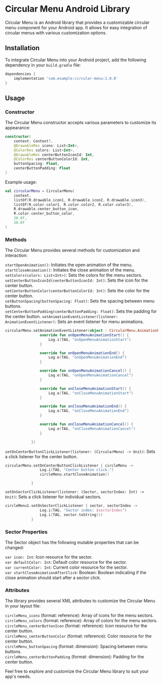 # Circular Menu Android Library

Circular Menu is an Android library that provides a customizable circular menu component for your Android app. It allows for easy integration of circular menus with various customization options.

## Installation

To integrate Circular Menu into your Android project, add the following dependency in your `build.gradle` file:

```gradle
dependencies {
    implementation 'com.example:circular-menu:1.0.0'
}
```
## Usage
### Constructor  
The Circular Menu constructor accepts various parameters to customize its appearance:

```kotlin
constructor(
    context: Context?,
    @DrawableRes icons: List<Int>,
    @ColorRes colors: List<Int>,
    @DrawableRes centerButtonIconId: Int,
    @ColorRes centerButtonColorId: Int,
    buttonSpacing: Float,
    centerButtonPadding: Float
)
```
Example usage:

```kotlin
val circularMenu = CircularMenu(
    context,
    listOf(R.drawable.icon1, R.drawable.icon2, R.drawable.icon3),
    listOf(R.color.color1, R.color.color2, R.color.color3),
    R.drawable.center_button_icon,
    R.color.center_button_color,
    20.0f,
    20.0f
)
```
### Methods
The Circular Menu provides several methods for customization and interaction:

```startOpenAnimation()```: Initiates the open animation of the menu.  
```startCloseAnimation()```: Initiates the close animation of the menu.  
```setColors(colors: List<Int>)```: Sets the colors for the menu sectors.  
```setCenterButtonIconId(centerButtonIconId: Int)```: Sets the icon for the center button.  
```setCenterButtonColor(centerButtonColorId: Int)```: Sets the color for the center button.  
```setButtonSpacing(buttonSpacing: Float)```: Sets the spacing between menu buttons.  
```setCenterButtonPadding(centerButtonPadding: Float)```: Sets the padding for the center button.
```setAnimationEventListener(listener: AnimationEventListener)```: Sets an event listener for menu animations.  
```kotlin
circularMenu.setAnimationEventListener(object : CircularMenu.AnimationEventListener {
                override fun onOpenMenuAnimationStart() {
                    Log.i(TAG, "onOpenMenuAnimationStart")
                }

                override fun onOpenMenuAnimationEnd() {
                    Log.e(TAG, "onOpenMenuAnimationEnd")
                }

                override fun onOpenMenuAnimationCancel() {
                    Log.e(TAG, "onOpenMenuAnimationCancel")
                }

                override fun onCloseMenuAnimationStart() {
                    Log.e(TAG, "onCloseMenuAnimationStart")
                }

                override fun onCloseMenuAnimationEnd() {
                    Log.e(TAG, "onCloseMenuAnimationEnd")
                }

                override fun onCloseMenuAnimationCancel() {
                    Log.e(TAG, "onCloseMenuAnimationCancel")
                }

            })
```
```setOnCenterButtonClickListener(listener: (CircularMenu) -> Unit)```: Sets a click listener for the center button.  
```kotlin
circularMenu.setOnCenterButtonClickListener { circleMenu ->
                Log.i(TAG, "Center button click.")
                circleMenu.startCloseAnimation()

            }
```
```setOnSectorClickListener(listener: (Sector, sectorIndex: Int) -> Unit)```: Sets a click listener for individual sectors.  
```kotlin
circleMenu1.setOnSectorClickListener { sector, sectorIndex ->
                Log.i(TAG, "Sector index: $sectorIndex")
                Log.i(TAG, sector.toString())
            }
```

### Sector Properties
The Sector object has the following mutable properties that can be changed:

```var icon: Int```: Icon resource for the sector.  
```var defaultColor: Int```: Default color resource for the sector.  
```var currentColor: Int```: Current color resource for the sector.  
```var startCloseAnimationAfterClick```: Boolean: Boolean indicating if the close animation should start after a sector click.  

### Attributes
The library provides several XML attributes to customize the Circular Menu in your layout file:

```circleMenu_icons``` (format: reference): Array of icons for the menu sectors.  
```circleMenu_colors``` (format: reference): Array of colors for the menu sectors.  
```circleMenu_centerButtonIcon``` (format: reference): Icon resource for the center button.  
```circleMenu_centerButtonColor``` (format: reference): Color resource for the center button.  
```circleMenu_buttonSpacing``` (format: dimension): Spacing between menu buttons.  
```circleMenu_centerButtonPadding``` (format: dimension): Padding for the center button.    

Feel free to explore and customize the Circular Menu library to suit your app's needs.
